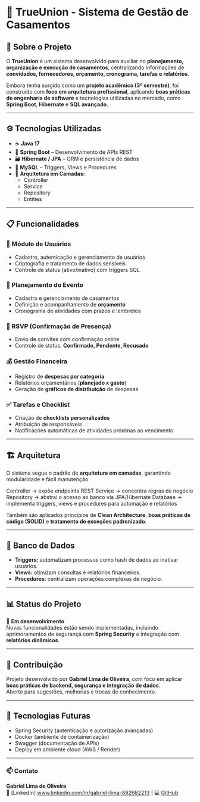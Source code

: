 # 💍 TrueUnion - Sistema de Gestão de Casamentos

## 📌 Sobre o Projeto
O **TrueUnion** é um sistema desenvolvido para auxiliar no **planejamento, organização e execução de casamentos**, centralizando informações de **convidados, fornecedores, orçamento, cronograma, tarefas e relatórios**.

Embora tenha surgido como um **projeto acadêmico (3º semestre)**, foi construído com **foco em arquitetura profissional**, aplicando **boas práticas de engenharia de software** e tecnologias utilizadas no mercado, como **Spring Boot**, **Hibernate** e **SQL avançado**.

---

## ⚙️ Tecnologias Utilizadas
- ☕ **Java 17**
- 🧩 **Spring Boot** – Desenvolvimento de APIs REST
- 🗃️ **Hibernate / JPA** – ORM e persistência de dados
- 🐬 **MySQL** – Triggers, Views e Procedures
- 🧱 **Arquitetura em Camadas:**
  - Controller  
  - Service  
  - Repository  
  - Entities  

---

## 📋 Funcionalidades

### 👤 Módulo de Usuários
- Cadastro, autenticação e gerenciamento de usuários  
- Criptografia e tratamento de dados sensíveis  
- Controle de status (ativo/inativo) com triggers SQL  

### 💒 Planejamento do Evento
- Cadastro e gerenciamento de casamentos  
- Definição e acompanhamento de **orçamento**  
- Cronograma de atividades com prazos e lembretes  

### 💌 RSVP (Confirmação de Presença)
- Envio de convites com confirmação online  
- Controle de status: **Confirmado, Pendente, Recusado**

### 💰 Gestão Financeira
- Registro de **despesas por categoria**
- Relatórios orçamentários (**planejado x gasto**)  
- Geração de **gráficos de distribuição** de despesas  

### ✅ Tarefas e Checklist
- Criação de **checklists personalizados**
- Atribuição de responsáveis  
- Notificações automáticas de atividades próximas ao vencimento  

---

## 🏗️ Arquitetura
O sistema segue o padrão de **arquitetura em camadas**, garantindo modularidade e fácil manutenção:

Controller → expõe endpoints REST
Service → concentra regras de negócio
Repository → abstrai o acesso ao banco via JPA/Hibernate
Database → implementa triggers, views e procedures para automação e relatórios


Também são aplicados princípios de **Clean Architecture**, **boas práticas de código (SOLID)** e **tratamento de exceções padronizado**.

---

## 🧠 Banco de Dados
- **Triggers:** automatizam processos como hash de dados ao inativar usuários.  
- **Views:** otimizam consultas e relatórios financeiros.  
- **Procedures:** centralizam operações complexas de negócio.  

---

## 📊 Status do Projeto
🚧 **Em desenvolvimento**  
Novas funcionalidades estão sendo implementadas, incluindo aprimoramentos de segurança com **Spring Security** e integração com **relatórios dinâmicos**.

---

## 🤝 Contribuição
Projeto desenvolvido por **Gabriel Lima de Oliveira**, com foco em aplicar **boas práticas de backend, segurança e integração de dados**.  
Aberto para sugestões, melhorias e trocas de conhecimento.

---

## 🧩 Tecnologias Futuras
- Spring Security (autenticação e autorização avançadas)  
- Docker (ambiente de containerização)  
- Swagger (documentação de APIs)  
- Deploy em ambiente cloud (AWS / Render)

---

### 📫 Contato
**Gabriel Lima de Oliveira**  
🔗 [LinkedIn] www.linkedin.com/in/gabriel-lima-892682213 | 💻 [GitHub](https://github.com/CodeByGabrielDev)
